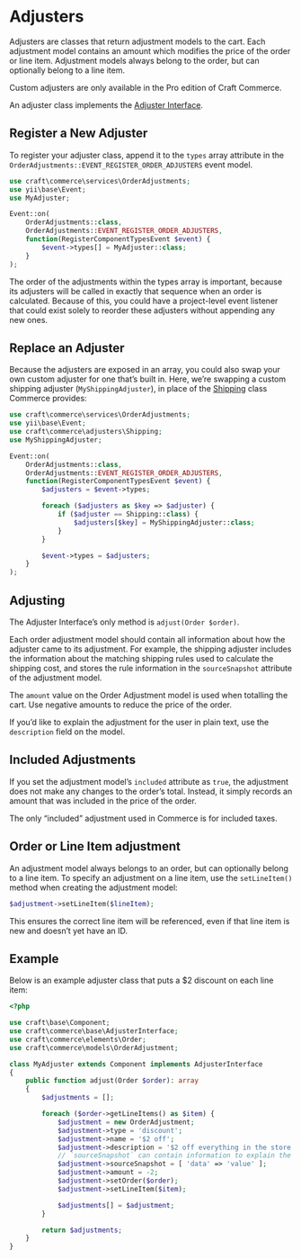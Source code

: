 # Adjusters

Adjusters are classes that return adjustment models to the cart. Each adjustment model contains an amount which modifies the price of the order or line item. Adjustment models always belong to the order, but can optionally belong to a line item.

Custom adjusters are only available in the Pro edition of Craft Commerce.

An adjuster class implements the [Adjuster Interface](commerce3:craft\commerce\base\AdjusterInterface).

## Register a New Adjuster

To register your adjuster class, append it to the `types` array attribute in the `OrderAdjustments::EVENT_REGISTER_ORDER_ADJUSTERS` event model.

```php
use craft\commerce\services\OrderAdjustments;
use yii\base\Event;
use MyAdjuster;

Event::on(
    OrderAdjustments::class,
    OrderAdjustments::EVENT_REGISTER_ORDER_ADJUSTERS,
    function(RegisterComponentTypesEvent $event) {
        $event->types[] = MyAdjuster::class;
    }
);
```

The order of the adjustments within the types array is important, because its adjusters will be called in exactly that sequence when an order is calculated. Because of this, you could have a project-level event listener that could exist solely to reorder these adjusters without appending any new ones.

## Replace an Adjuster

Because the adjusters are exposed in an array, you could also swap your own custom adjuster for one that’s built in. Here, we’re swapping a custom shipping adjuster (`MyShippingAdjuster`), in place of the [Shipping](commerce3:craft\commerce\adjusters\Shipping) class Commerce provides:

```php
use craft\commerce\services\OrderAdjustments;
use yii\base\Event;
use craft\commerce\adjusters\Shipping;
use MyShippingAdjuster;

Event::on(
    OrderAdjustments::class,
    OrderAdjustments::EVENT_REGISTER_ORDER_ADJUSTERS,
    function(RegisterComponentTypesEvent $event) {
        $adjusters = $event->types;

        foreach ($adjusters as $key => $adjuster) {
            if ($adjuster == Shipping::class) {
                $adjusters[$key] = MyShippingAdjuster::class;
            }
        }

        $event->types = $adjusters;
    }
);
```

## Adjusting

The Adjuster Interface’s only method is `adjust(Order $order)`.

Each order adjustment model should contain all information about how the adjuster came to its adjustment. For example, the shipping adjuster includes the information about the matching shipping rules used to calculate the shipping cost, and stores the rule information in the `sourceSnapshot` attribute of the adjustment model.

The `amount` value on the Order Adjustment model is used when totalling the cart. Use negative amounts to reduce the price of the order.

If you’d like to explain the adjustment for the user in plain text, use the `description` field on the model.

## Included Adjustments

If you set the adjustment model’s `included` attribute as `true`, the adjustment does not make any changes to the order’s total. Instead, it simply records an amount that was included in the price of the order.

The only “included” adjustment used in Commerce is for included taxes.

## Order or Line Item adjustment

An adjustment model always belongs to an order, but can optionally belong to a line item. To specify an adjustment on a line item, use the `setLineItem()` method when creating the adjustment model:

```php
$adjustment->setLineItem($lineItem);
```

This ensures the correct line item will be referenced, even if that line item is new and doesn’t yet have an ID.

## Example

Below is an example adjuster class that puts a \$2 discount on each line item:

```php
<?php

use craft\base\Component;
use craft\commerce\base\AdjusterInterface;
use craft\commerce\elements\Order;
use craft\commerce\models\OrderAdjustment;

class MyAdjuster extends Component implements AdjusterInterface
{
    public function adjust(Order $order): array
    {
        $adjustments = [];

        foreach ($order->getLineItems() as $item) {
            $adjustment = new OrderAdjustment;
            $adjustment->type = 'discount';
            $adjustment->name = '$2 off';
            $adjustment->description = '$2 off everything in the store';
            // `sourceSnapshot` can contain information to explain the adjustment
            $adjustment->sourceSnapshot = [ 'data' => 'value' ];
            $adjustment->amount = -2;
            $adjustment->setOrder($order);
            $adjustment->setLineItem($item);

            $adjustments[] = $adjustment;
        }

        return $adjustments;
    }
}
```
